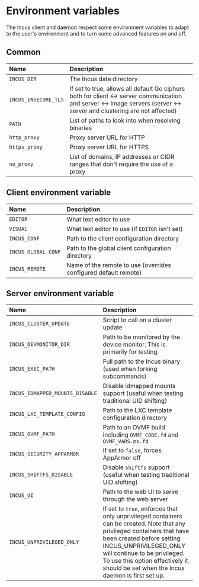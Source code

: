 # Environment variables

The Incus client and daemon respect some environment variables to adapt to
the user's environment and to turn some advanced features on and off.

## Common

Name                            | Description
:---                            | :----
`INCUS_DIR`                     | The Incus data directory
`INCUS_INSECURE_TLS`            | If set to true, allows all default Go ciphers both for client <-> server communication and server <-> image servers (server <-> server and clustering are not affected)
`PATH`                          | List of paths to look into when resolving binaries
`http_proxy`                    | Proxy server URL for HTTP
`https_proxy`                   | Proxy server URL for HTTPS
`no_proxy`                      | List of domains, IP addresses or CIDR ranges that don't require the use of a proxy

## Client environment variable

Name                            | Description
:---                            | :----
`EDITOR`                        | What text editor to use
`VISUAL`                        | What text editor to use (if `EDITOR` isn't set)
`INCUS_CONF`                    | Path to the client configuration directory
`INCUS_GLOBAL_CONF`             | Path to the global client configuration directory
`INCUS_REMOTE`                  | Name of the remote to use (overrides configured default remote)

## Server environment variable

Name                            | Description
:---                            | :----
`INCUS_CLUSTER_UPDATE`          | Script to call on a cluster update
`INCUS_DEVMONITOR_DIR`          | Path to be monitored by the device monitor. This is primarily for testing
`INCUS_EXEC_PATH`               | Full path to the Incus binary (used when forking subcommands)
`INCUS_IDMAPPED_MOUNTS_DISABLE` | Disable idmapped mounts support (useful when testing traditional UID shifting)
`INCUS_LXC_TEMPLATE_CONFIG`     | Path to the LXC template configuration directory
`INCUS_OVMF_PATH`               | Path to an OVMF build including `OVMF_CODE.fd` and `OVMF_VARS.ms.fd`
`INCUS_SECURITY_APPARMOR`       | If set to `false`, forces AppArmor off
`INCUS_SHIFTFS_DISABLE`         | Disable `shiftfs` support (useful when testing traditional UID shifting)
`INCUS_UI`                      | Path to the web UI to serve through the web server
`INCUS_UNPRIVILEGED_ONLY`       | If set to `true`, enforces that only unprivileged containers can be created. Note that any privileged containers that have been created before setting INCUS_UNPRIVILEGED_ONLY will continue to be privileged. To use this option effectively it should be set when the Incus daemon is first set up.
